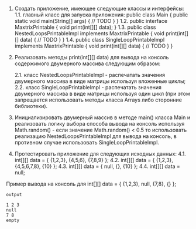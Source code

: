 1.	Создать приложение, имеющее следующие классы и интерфейсы:
	1.1. главный класс для запуска приложения:
		public class Main {
			public static void main(String[] args) {
				// TODO
			}
		}
	1.2. public interface MaxtrixPrintable {
			void print(int[][] data);
		}
	1.3. public class NestedLoopsPrintableImpl implements MaxtrixPrintable {
			void print(int[][] data) {
				// TODO
			}
		}
	1.4. public class SingleLoopPrintableImpl implements MaxtrixPrintable {
			void print(int[][] data) {
				// TODO
			}
		}
2.	Реализовать методы print(int[][] data) для вывода на консоль содержимого двумерного массива следующим образом:
	
	2.1. класс NestedLoopsPrintableImpl - распечатать значения двумерного массива в виде матрицы используя вложенные циклы;
	2.2. класс SingleLoopPrintableImpl - распечатать значения двумерного массива в виде матрицы используя один цикл 
	(при этом запрещается использовать методы класса Arrays либо сторонние библиотеки).
	
3.	Инициализировать двумерный массив в методе main() класса Main и реализовать логику выбора способа вывода на консоль используя Math.random() -
	если значение Math.random() < 0.5 то использовать реализацию NestedLoopsPrintableImpl для вывода на консоль, в противном случае использовать
	SingleLoopPrintableImpl.
	
4.	Протестировать приложение для следующих исходных данных:
	4.1. int[][] data = {
		{1,2,3},
		{4,5,6},
		{7,8,9}
	};
	4.2. int[][] data = {
		{1,2,3},
		{4,5,6,7,8},
		{10}
	};
	4.3. int[][] data = {
		null,
		{},
		{10}
	};
	4.4. int[][] data = null;


Пример вывода на консоль для
	int[][] data = {
		{1,2,3},
		null,
		{7,8},
		{}
	};
	
	output
	
	1 2 3
	null
	7 8
	empty
